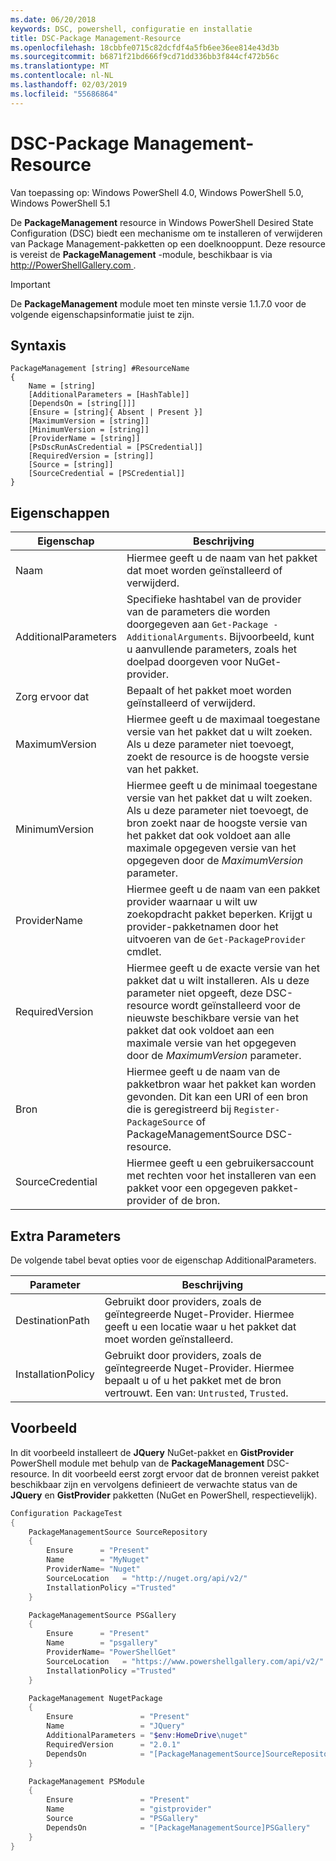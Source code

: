 ```yaml
---
ms.date: 06/20/2018
keywords: DSC, powershell, configuratie en installatie
title: DSC-Package Management-Resource
ms.openlocfilehash: 18cbbfe0715c82dcfdf4a5fb6ee36ee814e43d3b
ms.sourcegitcommit: b6871f21bd666f9cd71dd336bb3f844cf472b56c
ms.translationtype: MT
ms.contentlocale: nl-NL
ms.lasthandoff: 02/03/2019
ms.locfileid: "55686864"
---
```

# <a name="dsc-packagemanagement-resource"></a>DSC-Package Management-Resource

Van toepassing op: Windows PowerShell 4.0, Windows PowerShell 5.0, Windows PowerShell 5.1

De **PackageManagement** resource in Windows PowerShell Desired State Configuration (DSC) biedt een mechanisme om te installeren of verwijderen van Package Management-pakketten op een doelknooppunt. Deze resource is vereist de **PackageManagement** -module, beschikbaar is via [ http://PowerShellGallery.com ](http://PowerShellGallery.com).

> [!IMPORTANT]
> De **PackageManagement** module moet ten minste versie 1.1.7.0 voor de volgende eigenschapsinformatie juist te zijn.

## <a name="syntax"></a>Syntaxis

```
PackageManagement [string] #ResourceName
{
    Name = [string]
    [AdditionalParameters = [HashTable]]
    [DependsOn = [string[]]]
    [Ensure = [string]{ Absent | Present }]
    [MaximumVersion = [string]]
    [MinimumVersion = [string]]
    [ProviderName = [string]]
    [PsDscRunAsCredential = [PSCredential]]
    [RequiredVersion = [string]]
    [Source = [string]]
    [SourceCredential = [PSCredential]]
}
```

## <a name="properties"></a>Eigenschappen

| Eigenschap | Beschrijving |
| --- | --- |
| Naam| Hiermee geeft u de naam van het pakket dat moet worden geïnstalleerd of verwijderd.|
| AdditionalParameters| Specifieke hashtabel van de provider van de parameters die worden doorgegeven aan `Get-Package -AdditionalArguments`. Bijvoorbeeld, kunt u aanvullende parameters, zoals het doelpad doorgeven voor NuGet-provider.|
| Zorg ervoor dat| Bepaalt of het pakket moet worden geïnstalleerd of verwijderd.|
| MaximumVersion|Hiermee geeft u de maximaal toegestane versie van het pakket dat u wilt zoeken. Als u deze parameter niet toevoegt, zoekt de resource is de hoogste versie van het pakket.|
| MinimumVersion|Hiermee geeft u de minimaal toegestane versie van het pakket dat u wilt zoeken. Als u deze parameter niet toevoegt, de bron zoekt naar de hoogste versie van het pakket dat ook voldoet aan alle maximale opgegeven versie van het opgegeven door de _MaximumVersion_ parameter.|
| ProviderName| Hiermee geeft u de naam van een pakket provider waarnaar u wilt uw zoekopdracht pakket beperken. Krijgt u provider-pakketnamen door het uitvoeren van de `Get-PackageProvider` cmdlet.|
| RequiredVersion| Hiermee geeft u de exacte versie van het pakket dat u wilt installeren. Als u deze parameter niet opgeeft, deze DSC-resource wordt geïnstalleerd voor de nieuwste beschikbare versie van het pakket dat ook voldoet aan een maximale versie van het opgegeven door de _MaximumVersion_ parameter.|
| Bron| Hiermee geeft u de naam van de pakketbron waar het pakket kan worden gevonden. Dit kan een URI of een bron die is geregistreerd bij `Register-PackageSource` of PackageManagementSource DSC-resource.|
| SourceCredential | Hiermee geeft u een gebruikersaccount met rechten voor het installeren van een pakket voor een opgegeven pakket-provider of de bron.|

## <a name="additional-parameters"></a>Extra Parameters

De volgende tabel bevat opties voor de eigenschap AdditionalParameters.

| Parameter | Beschrijving |
| --- | --- |
| DestinationPath| Gebruikt door providers, zoals de geïntegreerde Nuget-Provider. Hiermee geeft u een locatie waar u het pakket dat moet worden geïnstalleerd.|
| InstallationPolicy| Gebruikt door providers, zoals de geïntegreerde Nuget-Provider. Hiermee bepaalt u of u het pakket met de bron vertrouwt. Een van: `Untrusted`, `Trusted`.|

## <a name="example"></a>Voorbeeld

In dit voorbeeld installeert de **JQuery** NuGet-pakket en **GistProvider** PowerShell module met behulp van de **PackageManagement** DSC-resource. In dit voorbeeld eerst zorgt ervoor dat de bronnen vereist pakket beschikbaar zijn en vervolgens definieert de verwachte status van de **JQuery** en **GistProvider** pakketten (NuGet en PowerShell, respectievelijk).

```powershell
Configuration PackageTest
{
    PackageManagementSource SourceRepository
    {
        Ensure      = "Present"
        Name        = "MyNuget"
        ProviderName= "Nuget"
        SourceLocation   = "http://nuget.org/api/v2/"
        InstallationPolicy ="Trusted"
    }

    PackageManagementSource PSGallery
    {
        Ensure      = "Present"
        Name        = "psgallery"
        ProviderName= "PowerShellGet"
        SourceLocation   = "https://www.powershellgallery.com/api/v2/"
        InstallationPolicy ="Trusted"
    }

    PackageManagement NugetPackage
    {
        Ensure               = "Present"
        Name                 = "JQuery"
        AdditionalParameters = "$env:HomeDrive\nuget"
        RequiredVersion      = "2.0.1"
        DependsOn            = "[PackageManagementSource]SourceRepository"
    }

    PackageManagement PSModule
    {
        Ensure               = "Present"
        Name                 = "gistprovider"
        Source               = "PSGallery"
        DependsOn            = "[PackageManagementSource]PSGallery"
    }
}
```